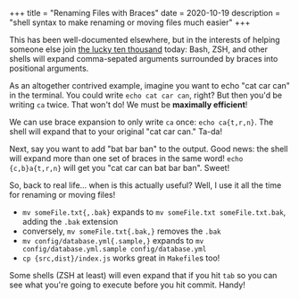 +++
title = "Renaming Files with Braces"
date = 2020-10-19
description = "shell syntax to make renaming or moving files much easier"
+++

This has been well-documented elsewhere, but in the interests of helping someone else join [the lucky ten thousand](https://xkcd.com/1053/) today:
Bash, ZSH, and other shells will expand comma-sepated arguments surrounded by braces into positional arguments.

As an altogether contrived example, imagine you want to echo "cat car can" in the terminal.
You could write `echo cat car can`, right?
But then you'd be writing `ca` twice.
That won't do!
We must be **maximally efficient**!

<!-- more -->

We can use brace expansion to only write `ca` once: `echo ca{t,r,n}`.
The shell will expand that to your original "cat car can."
Ta-da!

Next, say you want to add "bat bar ban" to the output.
Good news: the shell will expand more than one set of braces in the same word!
`echo {c,b}a{t,r,n}` will get you "cat car can bat bar ban".
Sweet!

So, back to real life... when is this actually useful?
Well, I use it all the time for renaming or moving files!

- `mv someFile.txt{,.bak}` expands to `mv someFile.txt someFile.txt.bak`, adding the `.bak` extension
- conversely, `mv someFile.txt{.bak,}` removes the `.bak`
- `mv config/database.yml{.sample,}` expands to `mv config/database.yml.sample config/database.yml`
- `cp {src,dist}/index.js` works great in `Makefile`s too!

Some shells (ZSH at least) will even expand that if you hit `tab` so you can see what you're going to execute before you hit commit.
Handy!
